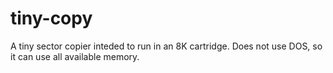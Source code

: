 tiny-copy
=========

A tiny sector copier inteded to run in an 8K cartridge. Does not use DOS, so it can use all available memory.
